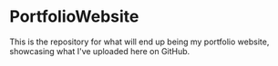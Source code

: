 # PortfolioWebsite

This is the repository for what will end up being my portfolio website, showcasing what I've uploaded here on GitHub.

